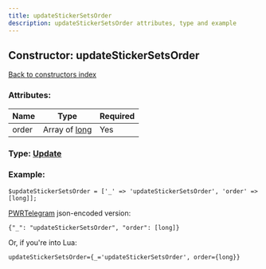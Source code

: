 ```yaml
---
title: updateStickerSetsOrder
description: updateStickerSetsOrder attributes, type and example
---
```

## Constructor: updateStickerSetsOrder  
[Back to constructors index](index.md)



### Attributes:

| Name     |    Type       | Required |
|----------|---------------|----------|
|order|Array of [long](../types/long.md) | Yes|



### Type: [Update](../types/Update.md)


### Example:

```
$updateStickerSetsOrder = ['_' => 'updateStickerSetsOrder', 'order' => [long]];
```  

[PWRTelegram](https://pwrtelegram.xyz) json-encoded version:

```
{"_": "updateStickerSetsOrder", "order": [long]}
```


Or, if you're into Lua:  


```
updateStickerSetsOrder={_='updateStickerSetsOrder', order={long}}

```


